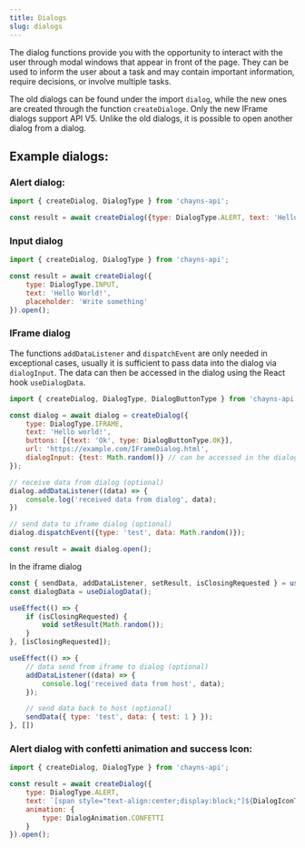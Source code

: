 ```yaml
---
title: Dialogs
slug: dialogs
---
```


The dialog functions provide you with the opportunity to interact with the user through modal windows that appear in
front of the page. They can be used to inform the user about a task and may contain important information, require
decisions, or involve multiple tasks.

The old dialogs can be found under the import ```dialog```, while the new ones are created through the function ```createDialoge```. 
Only the new IFrame dialogs support API V5. Unlike the old dialogs, it is possible to open another dialog from a dialog.

## Example dialogs:

### Alert dialog:

```jsx
import { createDialog, DialogType } from 'chayns-api';

const result = await createDialog({type: DialogType.ALERT, text: 'Hello World!'}).open();
```

### Input dialog

```jsx
import { createDialog, DialogType } from 'chayns-api';

const result = await createDialog({
    type: DialogType.INPUT,
    text: 'Hello World!',
    placeholder: 'Write something'
}).open();
```

### IFrame dialog

The functions ```addDataListener``` and ```dispatchEvent``` are only needed in exceptional cases, usually it is sufficient to pass data into the dialog via ```dialogInput```. The data can then be accessed in the dialog using the React hook ```useDialogData```.

```jsx
import { createDialog, DialogType, DialogButtonType } from 'chayns-api';

const dialog = await dialog = createDialog({
    type: DialogType.IFRAME,
    text: 'Hello world!',
    buttons: [{text: 'Ok', type: DialogButtonType.OK}],
    url: 'https://example.com/IFrameDialog.html',
    dialogInput: {test: Math.random()} // can be accessed in the dialog through useDialogData hook 
});

// receive data from dialog (optional)
dialog.addDataListener((data) => {
    console.log('received data from dialog', data);
})

// send data to iframe dialog (optional)
dialog.dispatchEvent({type: 'test', data: Math.random()});

const result = await dialog.open();
```

In the iframe dialog

```jsx
const { sendData, addDataListener, setResult, isClosingRequested } = useDialogState();
const dialogData = useDialogData();

useEffect(() => {
    if (isClosingRequested) {
        void setResult(Math.random());
    }
}, [isClosingRequested]);

useEffect(() => {
    // data send from iframe to dialog (optional)
    addDataListener((data) => {
        console.log('received data from host', data);
    });

    // send data back to host (optional)
    sendData({ type: 'test', data: { test: 1 } });
}, [])

```

### Alert dialog with confetti animation and success Icon:

```jsx
import { createDialog, DialogType } from 'chayns-api';

const result = await createDialog({
    type: DialogType.ALERT,
    text: `[span style="text-align:center;display:block;"]${DialogIconType.SuccessIcon}[p]Danke für Deine Bestellung![/p][/span]`,
    animation: {
        type: DialogAnimation.CONFETTI
    }
}).open();
```
